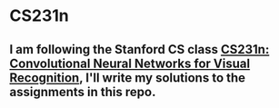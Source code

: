 # CS231n
## I am following the Stanford CS class [CS231n: Convolutional Neural Networks for Visual Recognition](http://cs231n.github.io/), I'll write my solutions to the assignments in this repo.